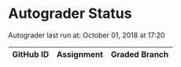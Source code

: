 # Autograder Status
Autograder last run at: October 01, 2018 at 17:20

| GitHub ID | Assignment | Graded Branch |
|-----------|------------|---------------|
